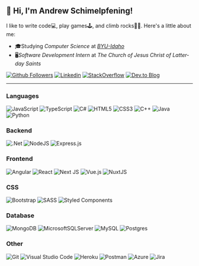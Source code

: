 👋 Hi, I'm Andrew Schimelpfening!
---

I like to write code💻, play games🕹️, and climb rocks🧗‍♂️. Here's a little about me:

- 🎓Studying *Computer Science* at *[BYU-Idaho](https://byui.edu)*
- 🖥️*Software Development Intern* at *The Church of Jesus Christ of Latter-day Saints*

[![Github Followers](https://img.shields.io/github/followers/727021?label=Follow&style=for-the-badge&logo=github)](https://github.com/727021?tab=followers)
[![Linkedin](https://img.shields.io/badge/linkedin%20-%230077B5.svg?&style=for-the-badge&logo=linkedin&logoColor=white)](https://www.linkedin.com/in/andrewschim/)
[![StackOverflow](https://img.shields.io/badge/-Stack%20overflow-FE7A16?style=for-the-badge&logo=stack-overflow&logoColor=white)](https://stackoverflow.com/users/2031203/727021)
[![Dev.to Blog](https://img.shields.io/badge/dev.to-0A0A0A?style=for-the-badge&logo=dev.to&logoColor=white)](https://dev.to/727021)

---

### Languages

<p style="text-align: center;">

![JavaScript](https://img.shields.io/badge/javascript%20-%23323330.svg?&style=for-the-badge&logo=javascript&logoColor=%23F7DF1E)
![TypeScript](https://img.shields.io/badge/typescript%20-%23007ACC.svg?&style=for-the-badge&logo=typescript&logoColor=white)
![C#](https://img.shields.io/badge/c%23%20-%23239120.svg?&style=for-the-badge&logo=c-sharp&logoColor=white)
![HTML5](https://img.shields.io/badge/html5%20-%23E34F26.svg?&style=for-the-badge&logo=html5&logoColor=white)
![CSS3](https://img.shields.io/badge/css3%20-%231572B6.svg?&style=for-the-badge&logo=css3&logoColor=white)
![C++](https://img.shields.io/badge/c++%20-%2300599C.svg?&style=for-the-badge&logo=c%2B%2B&ogoColor=white)
![Java](https://img.shields.io/badge/java-%23ED8B00.svg?&style=for-the-badge&logo=java&logoColor=white)
![Python](https://img.shields.io/badge/python%20-%2314354C.svg?&style=for-the-badge&logo=python&logoColor=white)

</p>

### Backend

<p style="text-align: center;">

![.Net](https://img.shields.io/badge/.NET-5C2D91?style=for-the-badge&logo=.net&logoColor=white)
![NodeJS](https://img.shields.io/badge/node.js%20-%2343853D.svg?&style=for-the-badge&logo=node.js&logoColor=white)
![Express.js](https://img.shields.io/badge/express.js%20-%23404d59.svg?&style=for-the-badge)

</p>

### Frontend

<p style="text-align: center;">

![Angular](https://img.shields.io/badge/angular-%23DD0031.svg?style=for-the-badge&logo=angular&logoColor=white)
![React](https://img.shields.io/badge/react%20-%2320232a.svg?&style=for-the-badge&logo=react&logoColor=%2361DAFB)
![Next JS](https://img.shields.io/badge/next%20js%20-%23000000.svg?&style=for-the-badge&logo=next.js&logoColor=white)
![Vue.js](https://img.shields.io/badge/vuejs%20-%2335495e.svg?&style=for-the-badge&logo=vue.js&logoColor=%234FC08D)
![NuxtJS](https://img.shields.io/badge/NuxtJS%20-%2300C58E.svg?&style=for-the-badge&logo=nuxt.js&logoColor=white)

</p>

### CSS

<p style="text-align: center;">

![Bootstrap](https://img.shields.io/badge/bootstrap%20-%23563D7C.svg?&style=for-the-badge&logo=bootstrap&logoColor=white)
![SASS](https://img.shields.io/badge/SASS%20-hotpink.svg?&style=for-the-badge&logo=SASS&logoColor=white)
![Styled Components](https://img.shields.io/badge/styled--components-DB7093?style=for-the-badge&logo=styled-components&logoColor=white)

</p>

### Database

<p style="text-align: center;">

![MongoDB](https://img.shields.io/badge/MongoDB-%234ea94b.svg?&style=for-the-badge&logo=mongodb&logoColor=white)
![MicrosoftSQLServer](https://img.shields.io/badge/SQL%20Sever-CC2927?style=for-the-badge&logo=microsoft%20sql%20server&logoColor=white)
![MySQL](https://img.shields.io/badge/mysql-%2300f.svg?&style=for-the-badge&logo=mysql&logoColor=white)
![Postgres](https://img.shields.io/badge/postgres-%23316192.svg?&style=for-the-badge&logo=postgresql&logoColor=white)

</p>

### Other

<p style="text-align: center;">

![Git](https://img.shields.io/badge/git%20-%23F05033.svg?&style=for-the-badge&logo=git&logoColor=white)
![Visual Studio Code](https://img.shields.io/badge/Visual%20Studio%20Code-0078d7.svg?&style=for-the-badge&logo=visual-studio-code&logoColor=white)
![Heroku](https://img.shields.io/badge/heroku%20-%23430098.svg?&style=for-the-badge&logo=heroku&logoColor=white)
![Postman](https://img.shields.io/badge/Postman-FF6C37?style=for-the-badge&logo=postman&logoColor=red)
![Azure](https://img.shields.io/badge/azure-%230072C6.svg?style=for-the-badge&logo=azure-devops&logoColor=white)
![Jira](https://img.shields.io/badge/jira-%230A0FFF.svg?style=for-the-badge&logo=jira&logoColor=white)

</p>
